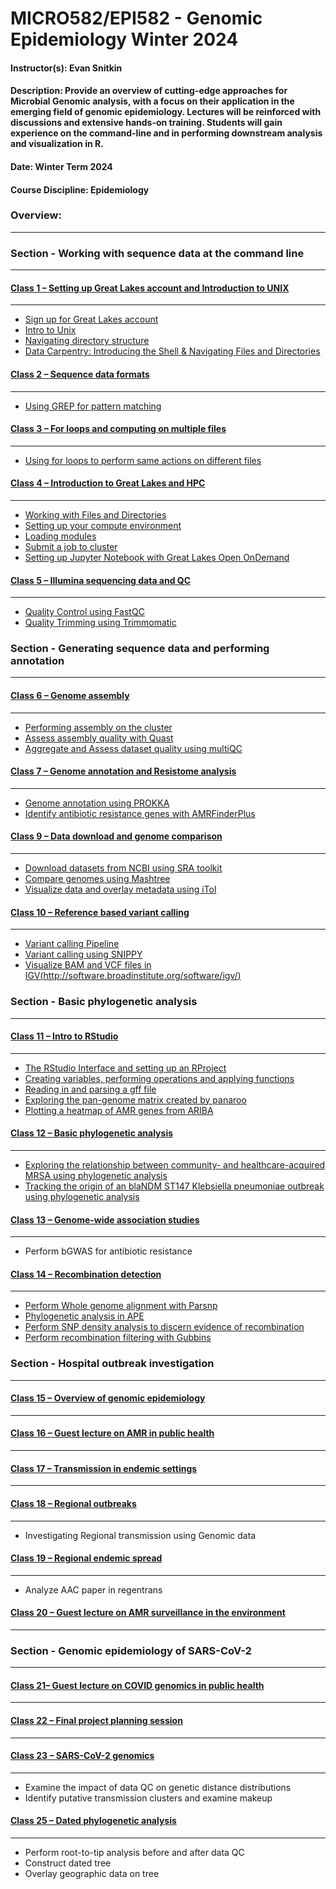 # MICRO582/EPI582 - Genomic Epidemiology Winter 2024

#### Instructor(s): Evan Snitkin

#### Description: Provide an overview of cutting-edge approaches for Microbial Genomic analysis, with a focus on their application in the emerging field of genomic epidemiology. Lectures will be reinforced with discussions and extensive hands-on training. Students will gain experience on the command-line and in performing downstream analysis and visualization in R.

#### Date: Winter Term 2024

#### Course Discipline: Epidemiology

### Overview:
------------

### Section - Working with sequence data at the command line
--------------------------------------------------------

#### [Class 1 – Setting up Great Lakes account and Introduction to UNIX](https://github.com/Snitkin-Lab-Umich/MICRO582-EPI582-Winter-2024/blob/main/class/class1/README.md)
***

- [Sign up for Great Lakes account](https://github.com/Snitkin-Lab-Umich/MICRO582-EPI582-Winter-2024/blob/main/class/class1/README.md#sign-up-for-great-lakes-account)
- [Intro to Unix](https://github.com/Snitkin-Lab-Umich/MICRO582-EPI582-Winter-2024/blob/main/class/class1/README.md#intro-to-unix)
- [Navigating directory structure](https://github.com/Snitkin-Lab-Umich/MICRO582-EPI582-Winter-2024/blob/main/class/class1/README.md#navigating-directory-structure)
- [Data Carpentry: Introducing the Shell & Navigating Files and Directories](https://github.com/Snitkin-Lab-Umich/MICRO582-EPI582-Winter-2024/blob/main/class/class1/README.md#data-carpentry:-introducing-the-shell-&-navigating-files-and-directories)

#### [Class 2 – Sequence data formats](https://github.com/Snitkin-Lab-Umich/MICRO582-EPI582-Winter-2024/blob/main/class/class2/README.md)
***

- [Using GREP for pattern matching](https://github.com/Snitkin-Lab-Umich/MICRO582-EPI582-Winter-2024/blob/main/class/class2/README.md#using-grep-for-pattern-matching)

#### [Class 3 – For loops and computing on multiple files](https://github.com/Snitkin-Lab-Umich/MICRO582-EPI582-Winter-2024/blob/main/class/class3/README.md)
***

- [Using for loops to perform same actions on different files](https://github.com/Snitkin-Lab-Umich/MICRO582-EPI582-Winter-2024/blob/main/class/class3/README.md#using-for-loops-to-perform-same-actions-on-different-files)

#### [Class 4 – Introduction to Great Lakes and HPC](https://github.com/Snitkin-Lab-Umich/MICRO582-EPI582-Winter-2024/blob/main/class/class4/README.md)
***

- [Working with Files and Directories](https://github.com/Snitkin-Lab-Umich/MICRO582-EPI582-Winter-2024/blob/main/class/class4/README.md#working-with-files-and-directories)
- [Setting up your compute environment](https://github.com/Snitkin-Lab-Umich/MICRO582-EPI582-Winter-2024/blob/main/class/class4/README.md#setting-up-your-compute-environment)
- [Loading modules](https://github.com/Snitkin-Lab-Umich/MICRO582-EPI582-Winter-2024/blob/main/class/class4/README.md#loading-modules)
- [Submit a job to cluster](https://github.com/Snitkin-Lab-Umich/MICRO582-EPI582-Winter-2024/blob/main/class/class4/README.md#submit-a-job-to-cluster)
- [Setting up Jupyter Notebook with Great Lakes Open OnDemand](https://github.com/Snitkin-Lab-Umich/MICRO582-EPI582-Winter-2024/blob/main/class/class4/README.md#setting-up-jupyter-notebook-with-great-lakes-open-ondemand)

#### [Class 5 – Illumina sequencing data and QC](https://github.com/Snitkin-Lab-Umich/MICRO582-EPI582-Winter-2024/blob/main/class/class5/README.md)
***

- [Quality Control using FastQC](https://github.com/Snitkin-Lab-Umich/MICRO582-EPI582-Winter-2024/blob/main/class/class5/README.md#quality-control-using-fastqc)
- [Quality Trimming using Trimmomatic](https://github.com/Snitkin-Lab-Umich/MICRO582-EPI582-Winter-2024/blob/main/class/class5/README.md#quality-trimming-using-trimmomatic)


### Section - Generating sequence data and performing annotation
------------------------------------------------------------

#### [Class 6 – Genome assembly](https://github.com/Snitkin-Lab-Umich/MICRO582-EPI582-Winter-2024/blob/main/class/class6/README.md)
***

- [Performing assembly on the cluster](https://github.com/Snitkin-Lab-Umich/MICRO582-EPI582-Winter-2024/blob/main/class/class6/README.md#performing-assembly-on-the-cluster)
- [Assess assembly quality with Quast](https://github.com/Snitkin-Lab-Umich/MICRO582-EPI582-Winter-2024/blob/main/class/class6/README.md#assess-assembly-quality-with-quast)
- [Aggregate and Assess dataset quality using multiQC](https://github.com/Snitkin-Lab-Umich/MICRO582-EPI582-Winter-2024/blob/main/class/class6/README.md#aggregate-and-assess-dataset-quality-using-multiqc)

#### [Class 7 – Genome annotation and Resistome analysis](https://github.com/Snitkin-Lab-Umich/MICRO582-EPI582-Winter-2024/blob/main/class/class7/README.md)
***

- [Genome annotation using PROKKA](https://github.com/Snitkin-Lab-Umich/MICRO582-EPI582-Winter-2024/blob/main/class/class7/README.md#genome-annotation-using-prokka)
- [Identify antibiotic resistance genes with AMRFinderPlus](https://github.com/Snitkin-Lab-Umich/MICRO582-EPI582-Winter-2024/blob/main/class/class7/README.md#identify-antibiotic-resistance-genes-with-AMRFinderPlus)


<!---
#### [Class 8 – Resistome analysis](https://github.com/Snitkin-Lab-Umich/MICRO582-EPI582-Winter-2024/blob/main/class/class8/README.md)
***

- [Determine which genomes contain KPC genes using BLAST](https://github.com/Snitkin-Lab-Umich/MICRO582-EPI582-Winter-2024/blob/main/class/class8/README.md#determine-which-genomes-contain-KPC-genes-using-blast)
- [Perform pan-genome analysis with Panaroo](https://github.com/Snitkin-Lab-Umich/MICRO582-EPI582-Winter-2024/blob/main/class/class7/README.md#perform-pan-genome-analysis-with-panaroo)

-->
  
#### [Class 9 – Data download and genome comparison](https://github.com/Snitkin-Lab-Umich/MICRO582-EPI582-Winter-2024/blob/main/class/class9/README.md)
***

- [Download datasets from NCBI using SRA toolkit](https://github.com/Snitkin-Lab-Umich/MICRO582-EPI582-Winter-2024/blob/main/class/class9/README.md#download-datasets-from-ncbi-using-sra-toolkit)
- [Compare genomes using Mashtree](https://github.com/Snitkin-Lab-Umich/MICRO582-EPI582-Winter-2024/blob/main/class/class9/README.md#compare-genomes-using-mashtree)
- [Visualize data and overlay metadata using iTol](https://github.com/Snitkin-Lab-Umich/MICRO582-EPI582-Winter-2024/blob/main/class/class9/README.md#visualize-our-tree-and-metadata-using-itol)

#### [Class 10 – Reference based variant calling](https://github.com/Snitkin-Lab-Umich/MICRO582-EPI582-Winter-2024/blob/main/class/class10/README.md)
***

- [Variant calling Pipeline](https://github.com/Snitkin-Lab-Umich/MICRO582-EPI582-Winter-2024/blob/main/class/class10/README.md#variant-calling-pipeline)
- [Variant calling using SNIPPY](https://github.com/Snitkin-Lab-Umich/MICRO582-EPI582-Winter-2024/blob/main/class/class10/README.md#variant-calling-using-snippy)
- [Visualize BAM and VCF files in IGV(http://software.broadinstitute.org/software/igv/)](https://github.com/Snitkin-Lab-Umich/MICRO582-EPI582-Winter-2024/blob/main/class/class10/README.md#visualize-bam-and-vcf-files-in-IGV)


### Section - Basic phylogenetic analysis
-------------------------------------

#### [Class 11 – Intro to RStudio](https://github.com/Snitkin-Lab-Umich/MICRO582-EPI582-Winter-2024/blob/main/class/class11/README.md)
***

- [The RStudio Interface and setting up an RProject](https://github.com/Snitkin-Lab-Umich/MICRO582-EPI582-Winter-2024/blob/main/class/class11/README.md#the-rstudio-interface-and-setting-up-an-rproject)
- [Creating variables, performing operations and applying functions](https://github.com/Snitkin-Lab-Umich/MICRO582-EPI582-Winter-2024/blob/main/class/class11/README.md#creating-variables,-performing-operations-and-applying-functions)
- [Reading in and parsing a gff file](https://github.com/Snitkin-Lab-Umich/MICRO582-EPI582-Winter-2024/blob/main/class/class11/README.md#reading-in-and-parsing-a-gff-file)
- [Exploring the pan-genome matrix created by panaroo](https://github.com/Snitkin-Lab-Umich/MICRO582-EPI582-Winter-2024/blob/main/class/class11/README.md#exploring-the-pan-genome-matrix-created-by-panaroo)
- [Plotting a heatmap of AMR genes from ARIBA](https://github.com/Snitkin-Lab-Umich/MICRO582-EPI582-Winter-2024/blob/main/class/class11/README.md#plotting-a-heatmap-of-AMR-genes-from-ariba)


#### [Class 12 – Basic phylogenetic analysis](https://github.com/Snitkin-Lab-Umich/MICRO582-EPI582-Winter-2024/blob/main/class/class12/README.md)
***

- [Exploring the relationship between community- and healthcare-acquired MRSA using phylogenetic analysis](https://github.com/Snitkin-Lab-Umich/MICRO582-EPI582-Winter-2024/blob/main/class/class12/README.md#exploring-the-relationship-between-community-and-healthcare-acquired-mrsa-using-phylogenetic-analysis)
- [Tracking the origin of an blaNDM ST147 Klebsiella pneumoniae outbreak using phylogenetic analysis](https://github.com/Snitkin-Lab-Umich/MICRO582-EPI582-Winter-2024/blob/main/class/class12/README.md#tracking-the-origin-of-an-blandm-st147-klebsiella-pneumoniae-outbreak-using-phylogenetic-analysis)

#### [Class 13 – Genome-wide association studies](https://github.com/Snitkin-Lab-Umich/MICRO582-EPI582-Winter-2024/blob/main/class/class13/README.md)
***

- Perform bGWAS for antibiotic resistance


#### [Class 14 – Recombination detection](https://github.com/Snitkin-Lab-Umich/MICRO582-EPI582-Winter-2024/blob/main/class/class14/README.md)
***

- [Perform Whole genome alignment with Parsnp](https://github.com/Snitkin-Lab-Umich/MICRO582-EPI582-Winter-2024/blob/main/class/class14/README.md#perform-whole-genome-alignment-with-parsnp)
- [Phylogenetic analysis in APE](https://github.com/Snitkin-Lab-Umich/MICRO582-EPI582-Winter-2024/blob/main/class/class14/README.md#phylogenetic-analysis-in-ape)
- [Perform SNP density analysis to discern evidence of recombination](https://github.com/Snitkin-Lab-Umich/MICRO582-EPI582-Winter-2024/blob/main/class/class14/README.md#perform-snp-density-analysis-to-discern-evidence-of-recombination)
- [Perform recombination filtering with Gubbins](https://github.com/Snitkin-Lab-Umich/MICRO582-EPI582-Winter-2024/blob/main/class/class14/README.md#perform-recombination-filtering-with-gubbins)

### Section - Hospital outbreak investigation
----------------------------------------------------

#### [Class 15 – Overview of genomic epidemiology](https://github.com/Snitkin-Lab-Umich/MICRO582-EPI582-Winter-2024/blob/main/class/class15/README.md)
***




#### [Class 16 – Guest lecture on AMR in public health](https://github.com/Snitkin-Lab-Umich/MICRO582-EPI582-Winter-2024/blob/main/class/class16/README.md)
***




#### [Class 17 – Transmission in endemic settings](https://github.com/Snitkin-Lab-Umich/MICRO582-EPI582-Winter-2024/blob/main/class/class17/README.md)
***




#### [Class 18 – Regional outbreaks](https://github.com/Snitkin-Lab-Umich/MICRO582-EPI582-Winter-2024/blob/main/class/class18/README.md)
***

-  Investigating Regional transmission using Genomic data


#### [Class 19 – Regional endemic spread](https://github.com/Snitkin-Lab-Umich/MICRO582-EPI582-Winter-2024/blob/main/class/class19/README.md)
***

- Analyze AAC paper in regentrans

#### [Class 20 – Guest lecture on AMR surveillance in the environment](https://github.com/Snitkin-Lab-Umich/MICRO582-EPI582-Winter-2024/blob/main/class/class20/README.md)
***


### Section - Genomic epidemiology of SARS-CoV-2
--------------------------------------------
#### [Class 21– Guest lecture on COVID genomics in public health](https://github.com/Snitkin-Lab-Umich/MICRO582-EPI582-Winter-2024/blob/main/class/class21/README.md)
***

#### [Class 22 – Final project planning session](https://github.com/Snitkin-Lab-Umich/MICRO582-EPI582-Winter-2024/blob/main/class/class22/README.md)
***


#### [Class 23 – SARS-CoV-2 genomics](https://github.com/Snitkin-Lab-Umich/MICRO582-EPI582-Winter-2024/blob/main/class/class23/README.md)
***

- Examine the impact of data QC on genetic distance distributions
- Identify putative transmission clusters and examine makeup

#### [Class 25 – Dated phylogenetic analysis](https://github.com/Snitkin-Lab-Umich/MICRO582-EPI582-Winter-2024/blob/main/class/class24/README.md)
***

- Perform root-to-tip analysis before and after data QC
- Construct dated tree
- Overlay geographic data on tree

